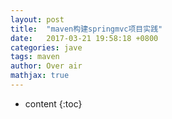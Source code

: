 ```yaml
---
layout: post
title:  "maven构建springmvc项目实践"
date:   2017-03-21 19:58:18 +0800
categories: jave
tags: maven
author: Over air
mathjax: true
---
```

* content
{:toc}
